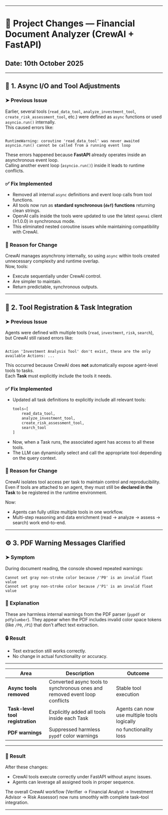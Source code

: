 
---
# 🧩 Project Changes — Financial Document Analyzer (CrewAI + FastAPI)

## Date: 10th October 2025

---

## 🔧 1. Async I/O and Tool Adjustments

### ➤ Previous Issue
Earlier, several tools (`read_data_tool`, `analyze_investment_tool`, `create_risk_assessment_tool`, etc.) were defined as `async` functions or used `asyncio.run()` internally.  
This caused errors like:
```

RuntimeWarning: coroutine 'read_data_tool' was never awaited
asyncio.run() cannot be called from a running event loop

```

These errors happened because **FastAPI** already operates inside an asynchronous event loop.  
Calling another event loop (`asyncio.run()`) inside it leads to runtime conflicts.

### ✅ Fix Implemented
- Removed all internal `async` definitions and event loop calls from tool functions.
- All tools now run as **standard synchronous (`def`) functions** returning clean strings.
- OpenAI calls inside the tools were updated to use the latest `openai` client (≥1.0.0) in synchronous mode.
- This eliminated nested coroutine issues while maintaining compatibility with CrewAI.

### 🧠 Reason for Change
CrewAI manages asynchrony internally, so using `async` within tools created unnecessary complexity and runtime overlap.  
Now, tools:
- Execute sequentially under CrewAI control.
- Are simpler to maintain.
- Return predictable, synchronous outputs.

---

## 🧰 2. Tool Registration & Task Integration

### ➤ Previous Issue
Agents were defined with multiple tools (`read`, `investment`, `risk`, `search`),  
but CrewAI still raised errors like:
```

Action 'Investment Analysis Tool' don't exist, these are the only available Actions: ...

````

This occurred because CrewAI does **not** automatically expose agent-level tools to tasks.  
Each **Task** must explicitly include the tools it needs.

### ✅ Fix Implemented
- Updated all task definitions to explicitly include all relevant tools:
  ```python
  tools=[
      read_data_tool,
      analyze_investment_tool,
      create_risk_assessment_tool,
      search_tool
  ]

* Now, when a Task runs, the associated agent has access to all these tools.
* The LLM can dynamically select and call the appropriate tool depending on the query context.

### 🧠 Reason for Change

CrewAI isolates tool access per task to maintain control and reproducibility.
Even if tools are attached to an agent, they must still be **declared in the Task** to be registered in the runtime environment.

Now:

* Agents can fully utilize multiple tools in one workflow.
* Multi-step reasoning and data enrichment (read → analyze → assess → search) work end-to-end.

---

## ⚙️ 3. PDF Warning Messages Clarified

### ➤ Symptom

During document reading, the console showed repeated warnings:

```
Cannot set gray non-stroke color because /'P0' is an invalid float value
Cannot set gray non-stroke color because /'P1' is an invalid float value
```

### 🧠 Explanation

These are harmless internal warnings from the PDF parser (`pypdf` or `pdfplumber`).
They appear when the PDF includes invalid color space tokens (like `/P0`, `/P1`) that don’t affect text extraction.


### 🔒 Result

* Text extraction still works correctly.
* No change in actual functionality or accuracy.

---


| **Area**                         | **Description**                                                            | **Outcome**                                 |
| -------------------------------- | -------------------------------------------------------------------------- | ------------------------------------------- |
| **Async tools removed**          | Converted async tools to synchronous ones and removed event loop conflicts | Stable tool execution                       |
| **Task-level tool registration** | Explicitly added all tools inside each Task                                | Agents can now use multiple tools logically |
| **PDF warnings**         | Suppressed harmless `pypdf` color warnings                                 |no functionality loss         |

---

### 🏁 Result

After these changes:

* CrewAI tools execute correctly under FastAPI without async issues.
* Agents can leverage all assigned tools in proper sequence.

The overall CrewAI workflow (Verifier → Financial Analyst → Investment Advisor → Risk Assessor) now runs smoothly with complete task–tool integration.


---
